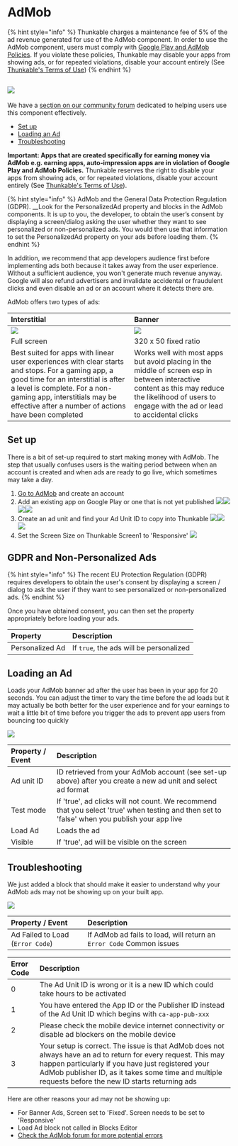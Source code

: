 # AdMob

{% hint style="info" %}
Thunkable charges a maintenance fee of 5% of the ad revenue generated for use of the AdMob component. In order to use the AdMob component, users must comply with [Google Play and AdMob Policies](https://support.google.com/googleplay/android-developer/answer/113474). If you violate these policies, Thunkable may disable your apps from showing ads, or for repeated violations, disable your account entirely \(See [Thunkable's Terms of Use](https://thunkable.com/#/terms)\)
{% endhint %}

## ![](../../../../.gitbook/assets/admob-icon.png)

We have a [section on our community forum](https://community.thunkable.com/c/professional/admob) dedicated to helping users use this component effectively.

* [Set up](admob.md#set-up)
* [Loading an Ad](admob.md#loading-an-ad)
* [Troubleshooting](admob.md#troubleshooting)

**Important: Apps that are created specifically for earning money via AdMob e.g. earning apps, auto-impression apps are in violation of Google Play and AdMob Policies.** Thunkable reserves the right to disable your apps from showing ads, or for repeated violations, disable your account entirely \(See [Thunkable's Terms of Use](https://thunkable.com/#/terms)\).

{% hint style="info" %}
AdMob and the General Data Protection Regulation \(GDPR\). \_\_Look for the PersonalizedAd property and blocks in the AdMob components. It is up to you, the developer, to obtain the user’s consent by displaying a screen/dialog asking the user whether they want to see personalized or non-personalized ads. You would then use that information to set the PersonalizedAd property on your ads before loading them.
{% endhint %}

In addition, we recommend that app developers audience first before implementing ads both because it takes away from the user experience. Without a sufficient audience, you won't generate much revenue anyway. Google will also refund advertisers and invalidate accidental or fraudulent clicks and even disable an ad or an account where it detects there are.

AdMob offers two types of ads:

| Interstitial | Banner |
| :--- | :--- |
| ![](../../../../.gitbook/assets/admob-fig-1.png) | ![](../../../../.gitbook/assets/admob-fig-2.png) |
| Full screen | 320 x 50 fixed ratio |
| Best suited for apps with linear user experiences with clear starts and stops.  For a gaming app, a good time for an interstitial is after a level is complete.  For a non-gaming app, interstitials may be effective after a number of actions have been completed | Works well with most apps but avoid placing in the middle of screen esp in between interactive content as this may reduce the likelihood of users to engage with the ad or lead to accidental clicks |

## Set up

There is a bit of set-up required to start making money with AdMob. The step that usually confuses users is the waiting period between when an account is created and when ads are ready to go live, which sometimes may take a day.

1. [Go to AdMob](https://www.google.com/admob/) and create an account 
2. Add an existing app on Google Play or one that is not yet published ![](../../../../.gitbook/assets/admob-fig-3.png)![](../../../../.gitbook/assets/admob-fig-4.png)![](../../../../.gitbook/assets/admob-fig-5.png)![](../../../../.gitbook/assets/admob-fig-6.png)
3. Create an ad unit and find your Ad Unit ID to copy into Thunkable  ![](../../../../.gitbook/assets/admob-fig-7.png)![](../../../../.gitbook/assets/admob-fig-8.png)![](../../../../.gitbook/assets/admob-fig-9.png)
4. Set the Screen Size on Thunkable Screen1 to 'Responsive' ![](../../../../.gitbook/assets/admob-fig-10.png)

## GDPR and Non-Personalized Ads

{% hint style="info" %}
The recent EU Protection Regulation \(GDPR\) requires developers to obtain the user's consent by displaying a screen / dialog to ask the user if they want to see personalized or non-personalized ads.
{% endhint %}

Once you have obtained consent, you can then set the property appropriately before loading your ads.

| Property | Description |
| :--- | :--- |
| Personalized Ad | If `true`, the ads will be personalized |

## Loading an Ad

Loads your AdMob banner ad after the user has been in your app for 20 seconds. You can adjust the timer to vary the time before the ad loads but it may actually be both better for the user experience and for your earnings to wait a little bit of time before you trigger the ads to prevent app users from bouncing too quickly

![](../../../../.gitbook/assets/admob-blocks-1.png)

| Property / Event | Description |
| :--- | :--- |
| Ad unit ID | ID retrieved from your AdMob account \(see set-up above\) after you create a new ad unit and select ad format |
| Test mode | If 'true', ad clicks will not count. We recommend that you select 'true' when testing and then set to 'false' when you publish your app live |
| Load Ad | Loads the ad |
| Visible | If 'true', ad will be visible on the screen |

## Troubleshooting

We just added a block that should make it easier to understand why your AdMob ads may not be showing up on your built app.

![](../../../../.gitbook/assets/screen-shot-2018-12-14-at-12.56.52-pm.png)

| Property / Event | Description |
| :--- | :--- |
| Ad Failed to Load \(`Error Code`\) | If AdMob ad fails to load, will return an `Error Code` Common issues |

| Error Code | Description |
| :--- | :--- |
| 0 | The Ad Unit ID is wrong or it is a new ID which could take hours to be activated |
| 1 | You have entered the App ID or the Publisher ID instead of the Ad Unit ID which begins with `ca-app-pub-xxx` |
| 2 | Please check the mobile device internet connectivity or disable ad blockers on the mobile device |
| 3 | Your setup is correct. The issue is that AdMob does not always have an ad to return for every request. This may happen particularly if you have just registered your AdMob publisher ID, as it takes some time and multiple requests before the new ID starts returning ads |

Here are other reasons your ad may not be showing up:

* For Banner Ads, Screen set to 'Fixed'. Screen needs to be set to 'Responsive'
* Load Ad block not called in Blocks Editor
* [Check the AdMob forum for more potential errors](https://community.thunkable.com/c/professional/admob)

